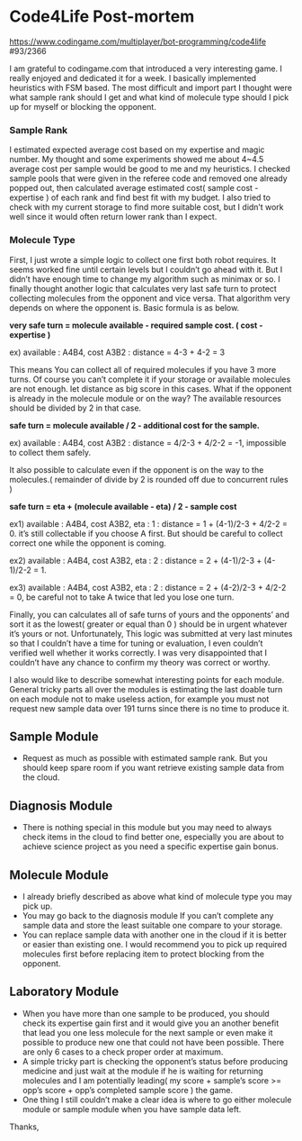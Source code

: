 # Code4Life Post-mortem 
https://www.codingame.com/multiplayer/bot-programming/code4life
#93/2366

 I am grateful to codingame.com that introduced a very interesting game. I really enjoyed and dedicated it for a week. I basically implemented heuristics with FSM based.
The most difficult and import part I thought were what sample rank should I get and what kind of molecule type should I pick up for myself or blocking the opponent.

### Sample Rank
 I estimated expected average cost based on my expertise and magic number. My thought and some experiments showed me about 4~4.5 average cost per sample would be good to me and my heuristics. I checked sample pools that were given in the referee code and removed one already popped out, then calculated average estimated cost( sample cost - expertise ) of each rank and find best fit with my budget. I also tried to check with my current storage to find more suitable cost, but I didn’t work well since it would often return lower rank than I expect.

### Molecule Type
 First, I just wrote a simple logic to collect one first both robot requires. It seems worked fine until certain levels but I couldn’t go ahead with it. But I didn’t have enough time to change my algorithm such as minimax or so. 
I finally thought another logic that calculates very last safe turn to protect collecting molecules from the opponent and vice versa. That algorithm very depends on where the opponent is.
 Basic formula is as below.

**very safe turn = molecule available - required sample cost. ( cost - expertise )**

 ex) available : A4B4, cost A3B2 : distance = 4-3 + 4-2 = 3

This means You can collect all of required molecules if you have 3 more turns. Of course you can’t complete it if your storage or available molecules are not enough. let distance as big score in this cases.
What if the opponent is already in the molecule module or on the way? The available resources should be divided by 2 in that case.

**safe turn = molecule available / 2 - additional cost for the sample.**

 ex) available : A4B4, cost A3B2 : distance = 4/2-3 + 4/2-2 = -1, impossible to collect them safely.

It also possible to calculate even if the opponent is on the way to the molecules.( remainder of divide by 2 is rounded off due to concurrent rules )

**safe turn = eta + (molecule available - eta) / 2 - sample cost**

ex1) available : A4B4, cost A3B2, eta : 1 : distance = 1 + (4-1)/2-3 + 4/2-2 = 0. it’s still collectable if you choose A first.
 But should be careful to collect correct one while the opponent is coming.

ex2) available : A4B4, cost A3B2, eta : 2 : distance = 2 + (4-1)/2-3 + (4-1)/2-2 = 1.

ex3) available : A4B4, cost A3B2, eta : 2 : distance = 2 + (4-2)/2-3 + 4/2-2 = 0, be careful not to take A twice that led you lose one turn.

 Finally, you can calculates all of safe turns of yours and the opponents’ and sort it as the lowest( greater or equal than 0 ) should be in urgent whatever it’s yours or not.
Unfortunately, This logic was submitted at very last minutes so that I couldn’t have a time for tuning or evaluation, I even couldn’t verified well whether it works correctly. I was very disappointed that I couldn’t have any chance to confirm my theory was correct or worthy. 

 I also would like to describe somewhat interesting points for each module. General tricky parts all over the modules is estimating the last doable turn on each module not to make useless action, for example you must not request new sample data over 191 turns since there is no time to produce it.

## Sample Module
- Request as much as possible with estimated sample rank. But you should keep spare room if you want retrieve existing sample data from the cloud.

## Diagnosis Module
- There is nothing special in this module but you may need to always check items in the cloud to find better one, especially you are about to achieve science project as you need a specific expertise gain bonus.

## Molecule Module
- I already briefly described as above what kind of molecule type you may pick up.
- You may go back to the diagnosis module If you can’t complete any sample data and store the least suitable one compare to your storage.
- You can replace sample data with another one in the cloud if it is better or easier than existing one. I would recommend you to pick up required molecules first before replacing item to protect blocking from the opponent.

## Laboratory Module
- When you have more than one sample to be produced, you should check its expertise gain first and it would give you an another benefit that lead you one less molecule for the next sample or even make it possible to produce new one that could not have been possible. There are only 6 cases to a check proper order at maximum.
- A simple tricky part is checking the opponent’s status before producing medicine and just wait at the module if he is waiting for returning molecules and I am potentially leading( my score + sample’s score >= opp’s score + opp’s completed sample score ) the game.
- One thing I still couldn’t make a clear idea is where to go either molecule module or sample module when you have sample data left.


Thanks,
